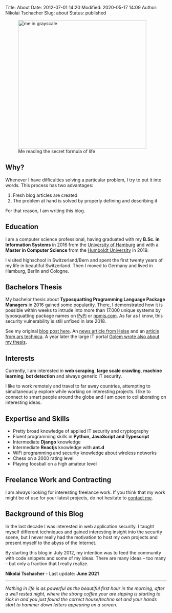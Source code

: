 Title: About
Date: 2012-07-01 14:20
Modified: 2020-05-17 14:09
Author: Nikolai Tschacher
Slug: about
Status: published

<figure>
    <img src="/images/me2.png" alt="me in grayscale" style="width:400px" />
    <figcaption>Me reading the secret formula of life</figcaption>
</figure>

## Why?

Whenever I have difficulties solving a particular problem, I try to put it into words. This process has two advantages:

1. Fresh blog articles are created
2. The problem at hand is solved by properly defining and describing it

For that reason, I am writing this blog.

## Education

I am a computer science professional, having graduated with my **B.Sc. in Information Systems** in 2016 from the [University of Hamburg](https://www.uni-hamburg.de/) and with a **Master in Computer Science** from the [Humboldt University](http://hu-berlin.de) in 2019.

I visited highschool in Switzerland/Bern and spent the first twenty years of my life in beautiful Switzerland. Then I moved to Germany and lived in Hamburg, Berlin and Cologne. 

## Bachelors Thesis

My bachelor thesis about **Typosquatting Programming Language Package Managers** in 2016 gained some popularity. There, I demonstrated how it is possible within weeks to intrude into more than 17.000 unique systems by typosquatting package names on [PyPi](https://pypi.org/) or [npmjs.com](https://www.npmjs.com/). As far as I know, this security vulnerability is still unfixed in late 2018.

See my original [blog post here](https://incolumitas.com/2016/06/08/typosquatting-package-managers/). An [news article from Heise](https://www.heise.de/security/meldung/Student-verschreibt-sich-absichtlich-und-US-Regierung-fuehrt-potentiellen-Schadcode-aus-3246728.html) and an [article from ars technica](https://arstechnica.com/information-technology/2016/06/college-student-schools-govs-and-mils-on-perils-of-arbitrary-code-execution/). A year later the large IT portal [Golem wrote also about my thesis](https://www.golem.de/news/pypi-boesartige-python-pakete-entdeckt-1709-130098.html).

## Interests

Currently, I am interested in **web scraping**, **large scale crawling**, **machine learning**, **bot detection** and always generic IT security.

I like to work remotely and travel to far away countries, attempting to simultaneously explore while working on interesting projects. I like to connect to smart people around the globe and I am open to collaborating on interesting ideas.

## Expertise and Skills

- Pretty broad knowledge of applied IT security and cryptography
- Fluent programming skills in **Python, JavaScript and Typescript**
- Intermediate **Django** knowledge
- Intermediate **Reactjs** knowledge with **ant.d**
- WiFi programming and security knowledge about wireless networks
- Chess on a 2000 rating level
- Playing foosball on a high amateur level

## Freelance Work and Contracting

I am always looking for interesting freelance work. If you think that my work might be of use for your latest projects, do not hesitate to [contact me]({filename}/pages/contact.md "contact me").

## Background of this Blog

In the last decade I was interested in web
application security. I taught myself different techniques and gained
interesting insight into the security scene, but I never really had the motivation
to host my own projects and present myself to the abyss of the Internet.

By starting this blog in July 2012, my intention was to feed the community with code
snippets and some of my ideas. There are many ideas – too many – but
only a fraction that I really realize.

**Nikolai Tschacher** - Last update: **June 2021**

--- 

*Nothing in life is as powerful as the beautiful first hour in the morning, after a well rested night, where the strong coffee your are sipping is starting to kick in and you just found the correct house/techno set and your hands start to hammer down letters appearing on a screen.*